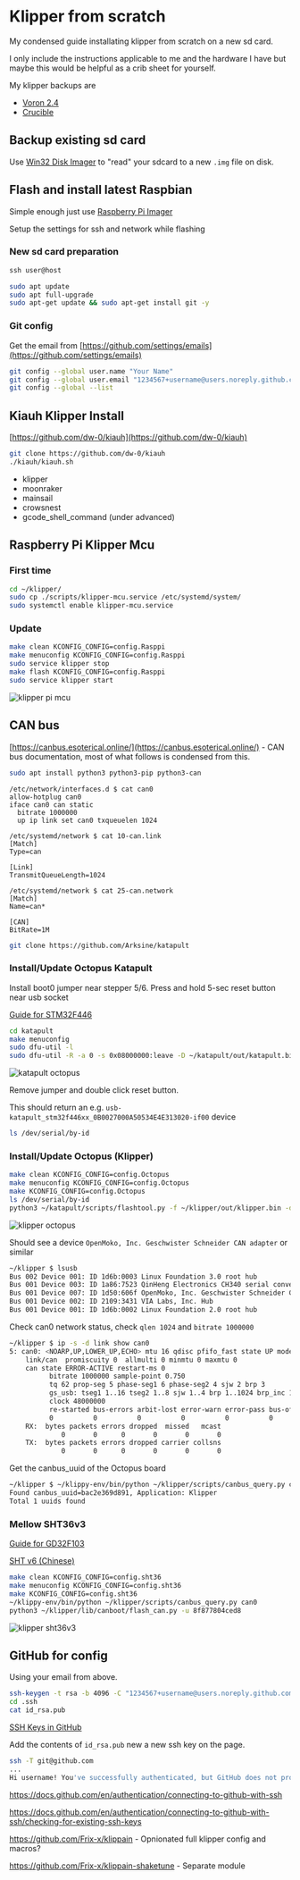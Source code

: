 # Klipper from scratch

My condensed guide installating klipper from scratch on a new sd card.

I only include the instructions applicable to me and the hardware I have but
maybe this would be helpful as a crib sheet for yourself.

My klipper backups are

- [Voron 2.4](https://github.com/richardjm/voronpi-klipper-backup)
- [Crucible](https://github.com/richardjm/crucible-klipper-backup)

## Backup existing sd card

Use [Win32 Disk Imager](https://sourceforge.net/projects/win32diskimager/) to
"read" your sdcard to a new `.img` file on disk.

## Flash and install latest Raspbian

Simple enough just use [Raspberry Pi Imager](https://www.raspberrypi.com/software/)

Setup the settings for ssh and network while flashing

### New sd card preparation

```cmd
ssh user@host
```

```sh
sudo apt update
sudo apt full-upgrade
sudo apt-get update && sudo apt-get install git -y
```

### Git config

Get the email from [https://github.com/settings/emails](https://github.com/settings/emails)

```sh
git config --global user.name "Your Name"
git config --global user.email "1234567+username@users.noreply.github.com"
git config --global --list
```

## Kiauh Klipper Install

[https://github.com/dw-0/kiauh](https://github.com/dw-0/kiauh)

```sh
git clone https://github.com/dw-0/kiauh
./kiauh/kiauh.sh
```

- klipper
- moonraker
- mainsail
- crowsnest
- gcode_shell_command (under advanced)

## Raspberry Pi Klipper Mcu

### First time

```sh
cd ~/klipper/
sudo cp ./scripts/klipper-mcu.service /etc/systemd/system/
sudo systemctl enable klipper-mcu.service
```

### Update

```sh
make clean KCONFIG_CONFIG=config.Rasppi
make menuconfig KCONFIG_CONFIG=config.Rasppi
sudo service klipper stop
make flash KCONFIG_CONFIG=config.Rasppi
sudo service klipper start
```

![klipper pi mcu](../../static/img/installing/klipper-pi-mcu.png)

## CAN bus

[https://canbus.esoterical.online/](https://canbus.esoterical.online/) - CAN bus documentation, most of what follows is condensed from this.

```sh
sudo apt install python3 python3-pip python3-can
```

```text
/etc/network/interfaces.d $ cat can0
allow-hotplug can0
iface can0 can static
  bitrate 1000000
  up ip link set can0 txqueuelen 1024

/etc/systemd/network $ cat 10-can.link
[Match]
Type=can

[Link]
TransmitQueueLength=1024

/etc/systemd/network $ cat 25-can.network
[Match]
Name=can*

[CAN]
BitRate=1M
```

```sh
git clone https://github.com/Arksine/katapult
```

### Install/Update Octopus Katapult

Install boot0 jumper near stepper 5/6. Press and hold 5-sec reset button near usb socket 

[Guide for STM32F446](https://canbus.esoterical.online/mainboard_flashing/common_hardware/BigTreeTech%20Octopus/README.html)

```sh
cd katapult
make menuconfig
sudo dfu-util -l
sudo dfu-util -R -a 0 -s 0x08000000:leave -D ~/katapult/out/katapult.bin -d 0483:df11
```

![katapult octopus](../../static/img/installing/katapult-octopus.png)

Remove jumper and double click reset button.

This should return an e.g. `usb-katapult_stm32f446xx_0B0027000A50534E4E313020-if00` device

```sh
ls /dev/serial/by-id
```

### Install/Update Octopus (Klipper)

```sh
make clean KCONFIG_CONFIG=config.Octopus
make menuconfig KCONFIG_CONFIG=config.Octopus
make KCONFIG_CONFIG=config.Octopus
ls /dev/serial/by-id
python3 ~/katapult/scripts/flashtool.py -f ~/klipper/out/klipper.bin -d /dev/serial/by-id/usb-katapult_stm32f446xx_0B0027000A50534E4E313020-if00
```

![klipper octopus](../../static/img/installing/klipper-octopus.png)

Should see a device `OpenMoko, Inc. Geschwister Schneider CAN adapter` or similar

```sh
~/klipper $ lsusb
Bus 002 Device 001: ID 1d6b:0003 Linux Foundation 3.0 root hub
Bus 001 Device 003: ID 1a86:7523 QinHeng Electronics CH340 serial converter
Bus 001 Device 007: ID 1d50:606f OpenMoko, Inc. Geschwister Schneider CAN adapter
Bus 001 Device 002: ID 2109:3431 VIA Labs, Inc. Hub
Bus 001 Device 001: ID 1d6b:0002 Linux Foundation 2.0 root hub
```

Check can0 network status, check `qlen 1024` and `bitrate 1000000`

```sh
~/klipper $ ip -s -d link show can0
5: can0: <NOARP,UP,LOWER_UP,ECHO> mtu 16 qdisc pfifo_fast state UP mode DEFAULT group default qlen 1024
    link/can  promiscuity 0  allmulti 0 minmtu 0 maxmtu 0
    can state ERROR-ACTIVE restart-ms 0
          bitrate 1000000 sample-point 0.750
          tq 62 prop-seg 5 phase-seg1 6 phase-seg2 4 sjw 2 brp 3
          gs_usb: tseg1 1..16 tseg2 1..8 sjw 1..4 brp 1..1024 brp_inc 1
          clock 48000000
          re-started bus-errors arbit-lost error-warn error-pass bus-off
          0          0          0          0          0          0         numtxqueues 1 numrxqueues 1 gso_max_size 65536 gso_max_segs 65535 tso_max_size 65536 tso_max_segs 65535 gro_max_size 65536 parentbus usb parentdev 1-1.1:1.0
    RX:  bytes packets errors dropped  missed   mcast
             0       0      0       0       0       0
    TX:  bytes packets errors dropped carrier collsns
             0       0      0       0       0       0
```

Get the canbus_uuid of the Octopus board

```sh
~/klipper $ ~/klippy-env/bin/python ~/klipper/scripts/canbus_query.py can0
Found canbus_uuid=bac2e369d891, Application: Klipper
Total 1 uuids found
```

### Mellow SHT36v3

[Guide for GD32F103](https://canbus.esoterical.online/toolhead_flashing/common_hardware/Mellow%20Fly%20SHT36v2/README.html)

[SHT v6 (Chinese)](https://mellow.klipper.cn/#/board/fly_sht36_v3/README)

```sh
make clean KCONFIG_CONFIG=config.sht36
make menuconfig KCONFIG_CONFIG=config.sht36
make KCONFIG_CONFIG=config.sht36
~/klippy-env/bin/python ~/klipper/scripts/canbus_query.py can0
python3 ~/klipper/lib/canboot/flash_can.py -u 8f877804ced8
```

![klipper sht36v3](../../static/img/installing/klipper-sht36v3.png)

## GitHub for config

Using your email from above.

```sh
ssh-keygen -t rsa -b 4096 -C "1234567+username@users.noreply.github.com"
cd .ssh
cat id_rsa.pub
```

[SSH Keys in GitHub](https://github.com/settings/keys)

Add the contents of `id_rsa.pub` new a new ssh key on the page.

```sh
ssh -T git@github.com
...
Hi username! You've successfully authenticated, but GitHub does not provide shell access.
```

https://docs.github.com/en/authentication/connecting-to-github-with-ssh

https://docs.github.com/en/authentication/connecting-to-github-with-ssh/checking-for-existing-ssh-keys

https://github.com/Frix-x/klippain - Opnionated full klipper config and macros?

https://github.com/Frix-x/klippain-shaketune - Separate module
